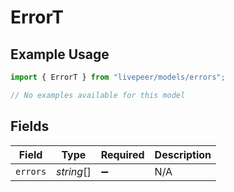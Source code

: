 # ErrorT

## Example Usage

```typescript
import { ErrorT } from "livepeer/models/errors";

// No examples available for this model
```

## Fields

| Field              | Type               | Required           | Description        |
| ------------------ | ------------------ | ------------------ | ------------------ |
| `errors`           | *string*[]         | :heavy_minus_sign: | N/A                |
